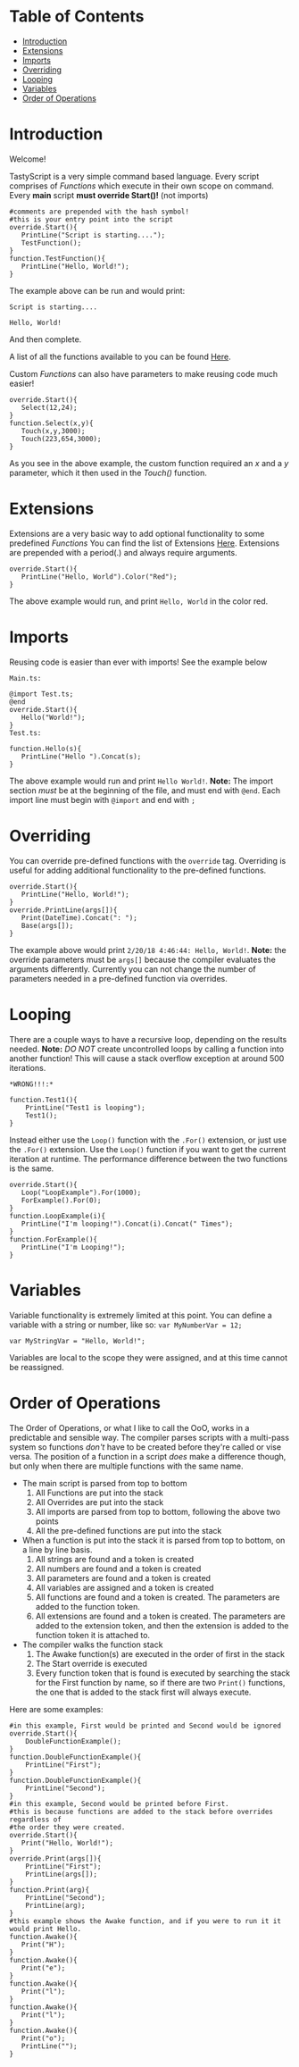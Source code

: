 # Table of Contents
* [Introduction](#introduction)
* [Extensions](#extensions)
* [Imports](#imports)
* [Overriding](#overriding)
* [Looping](#looping)
* [Variables](#variables)
* [Order of Operations](#order-of-operations)

# Introduction
Welcome!

TastyScript is a very simple command based language. Every script comprises of *Functions* which execute in their own scope on command. Every **main** script **must override Start()!** (not imports)

```
#comments are prepended with the hash symbol!
#this is your entry point into the script
override.Start(){
   PrintLine("Script is starting....");
   TestFunction();
}
function.TestFunction(){
   PrintLine("Hello, World!");
}
```

The example above can be run and would print:

`Script is starting....`

`Hello, World!`

And then complete.

A list of all the functions available to you can be found [Here](../Functions).

Custom *Functions* can also have parameters to make reusing code much easier!

```
override.Start(){
   Select(12,24);
}
function.Select(x,y){
   Touch(x,y,3000);
   Touch(223,654,3000);
}
```

As you see in the above example, the custom function required an *x* and a *y* parameter, which it then used in the *Touch()* function.

# Extensions

Extensions are a very basic way to add optional functionality to some predefined *Functions* You can find the list of Extensions [Here](../Extensions). Extensions are prepended with a period\(.\) and always require arguments.

```
override.Start(){
   PrintLine("Hello, World").Color("Red");
}
```
The above example would run, and print `Hello, World` in the color red.

# Imports

Reusing code is easier than ever with imports! See the example below
```
Main.ts:

@import Test.ts;
@end
override.Start(){
   Hello("World!");
}
Test.ts:

function.Hello(s){
   PrintLine("Hello ").Concat(s);
}
```

The above example would run and print `Hello World!`. **Note:** The import section *must* be at the beginning of the file, and must end with `@end`. Each import line must begin with `@import` and end with `;`

# Overriding

You can override pre-defined functions with the `override` tag. Overriding is useful for adding additional functionality to the pre-defined functions.

```
override.Start(){
   PrintLine("Hello, World!");
}
override.PrintLine(args[]){
   Print(DateTime).Concat(": ");
   Base(args[]);
}
```

The example above would print `2/20/18 4:46:44: Hello, World!`. **Note:** the override parameters must be `args[]` because the compiler evaluates the arguments differently. Currently you can not change the number of parameters needed in a pre-defined function via overrides.

# Looping

There are a couple ways to have a recursive loop, depending on the results needed. **Note:** *DO NOT* create uncontrolled loops by calling a function into another function! This will cause a stack overflow exception at around 500 iterations.
```
*WRONG!!!:*

function.Test1(){
    PrintLine("Test1 is looping");
    Test1();
}
```

Instead either use the `Loop()` function with the `.For()` extension, or just use the `.For()` extension. Use the `Loop()` function if you want to get the current iteration at runtime. The performance difference between the two functions is the same.

```
override.Start(){
   Loop("LoopExample").For(1000);
   ForExample().For(0);
}
function.LoopExample(i){
   PrintLine("I'm looping!").Concat(i).Concat(" Times");
}
function.ForExample(){
   PrintLine("I'm Looping!");
}
```

# Variables
Variable functionality is extremely limited at this point. You can define a variable with a string or number, like so: `var MyNumberVar = 12;`

`var MyStringVar = "Hello, World!";`

Variables are local to the scope they were assigned, and at this time cannot be reassigned.

# Order of Operations
The Order of Operations, or what I like to call the OoO, works in a predictable and sensible way. The compiler parses scripts with a multi-pass system so functions *don't* have to be created before they're called or vise versa. The position of a function in a script *does* make a difference though, but only when there are multiple functions with the same name.

* The main script is parsed from top to bottom
   1) All Functions are put into the stack
   2) All Overrides are put into the stack
   3) All imports are parsed from top to bottom, following the above two points
   4) All the pre-defined functions are put into the stack
* When a function is put into the stack it is parsed from top to bottom, on a line by line basis.
   1) All strings are found and a token is created
   2) All numbers are found and a token is created
   3) All parameters are found and a token is created
   4) All variables are assigned and a token is created
   5) All functions are found and a token is created. The parameters are added to the function token.
   6) All extensions are found and a token is created. The parameters are added to the extension token, and then the extension is added to the function token it is attached to.
* The compiler walks the function stack
   1) The Awake function(s) are executed in the order of first in the stack
   2) The Start override is executed
   3) Every function token that is found is executed by searching the stack for the First function by name, so if there are two `Print()` functions, the one that is added to the stack first will always execute.

Here are some examples: 

```
#in this example, First would be printed and Second would be ignored
override.Start(){
    DoubleFunctionExample();
}
function.DoubleFunctionExample(){
    PrintLine("First");
}
function.DoubleFunctionExample(){
    PrintLine("Second");
}
#in this example, Second would be printed before First.
#this is because functions are added to the stack before overrides regardless of
#the order they were created.
override.Start(){
   Print("Hello, World!");
}
override.Print(args[]){
    PrintLine("First");
    PrintLine(args[]);
}
function.Print(arg){
    PrintLine("Second");
    PrintLine(arg);
}
#this example shows the Awake function, and if you were to run it it would print Hello.
function.Awake(){
   Print("H");
}
function.Awake(){
   Print("e");
}
function.Awake(){
   Print("l");
}
function.Awake(){
   Print("l");
}
function.Awake(){
   Print("o");
   PrintLine("");
}
```
